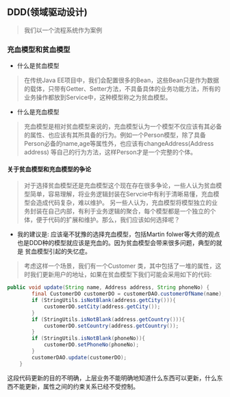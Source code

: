## DDD\(领域驱动设计\)

> 我们以一个流程系统作为案例

### 充血模型和贫血模型

* 什么是贫血模型

> 在传统Java EE项目中，我们会配置很多的Bean，这些Bean只是作为数据的载体，只带有Getter、Setter方法，不具备具体的业务功能方法，所有的业务操作都放到Service中，这种模型称之为贫血模型。

* 什么是充血模型

> 充血模型是相对贫血模型来说的，充血模型认为一个模型不仅应该有其必备的属性、也应该有其所具备的行为。例如一个Person模型，除了具备Person必备的name,age等属性外，也应该有changeAddress\(Address address\) 等自己的行为方法，这样Person才是一个完整的个体。

#### 关于贫血模型和充血模型的争论

> 对于选择贫血模型还是充血模型这个现在存在很多争论，一些人认为贫血模型简单，容易理解，将业务逻辑封装在Servcie中有利于清晰易懂，充血模型会造成代码复杂，难以维护。 另一些人认为，充血模型将模型独立的业务封装在自己内部，有利于业务逻辑的聚合，每个模型都是一个独立的个体，便于代码的扩展和维护。那么，我们应该如何选择呢？

* 我的建议是: 应该毫不犹豫的选择充血模型，包括Martin folwer等大师的观点也是DDD种的模型就应该是充血的。因为贫血模型会带来很多问题，典型的就是 贫血模型引起的失忆症。

> 考虑这样一个场景，我们有一个Customer 类，其中包括了一堆的属性，这时我们更新用户的地址，如果在贫血模型下我们可能会采用如下的代码:

```java
public void update(String name, Address address, String phoneNo) {
        final CustomerDO customerDO = customerDAO.customerOfName(name);
        if (StringUtils.isNotBlank(address.getCity())){
            customerDO.setCity(address.getCity());
        }
        if (StringUtils.isNotBlank(address.getCountry())){
            customerDO.setCountry(address.getCountry());
        }
        if (StringUtils.isNotBlank(phoneNo)){
            customerDO.setPhoneNo(phoneNo);
        }
        customerDAO.update(customerDO);
    }
```

这段代码更新的目的不明确，上层业务不能明确地知道什么东西可以更新，什么东西不能更新，属性之间的约束关系已经不受控制。

